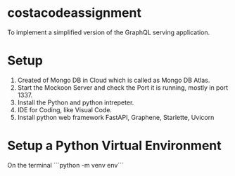# costacodeassignment
To implement a simplified version of the GraphQL serving application.

# Setup
1. Created of Mongo DB in Cloud which is called as Mongo DB Atlas.
2. Start the Mockoon Server and check the Port it is running, mostly in port 1337.
3. Install the Python and python intrepeter.
4. IDE for Coding, like Visual Code.
5. Install python web framework FastAPI, Graphene, Starlette, Uvicorn

# Setup a Python Virtual Environment

On the terminal
´´´python -m venv env´´´
